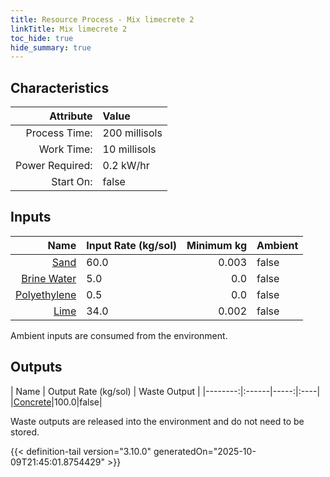 ```yaml
---
title: Resource Process - Mix limecrete 2
linkTitle: Mix limecrete 2
toc_hide: true
hide_summary: true
---
```

<!-- This is generated by the MarsSim HelpGenertor, do not edit. -->

## Characteristics

| Attribute      | Value |
|--------:|:------|
|Process Time:|200 millisols|
|Work Time:|10 millisols|
|Power Required:|0.2 kW/hr|
|Start On:|false|

## Inputs
| Name      | Input Rate (kg/sol) | Minimum kg | Ambient |
|--------:|:------|-----:|:----|
|[Sand](/docs/definitions/resource/sand)|60.0|0.003|false|
|[Brine Water](/docs/definitions/resource/brine-water)|5.0|0.0|false|
|[Polyethylene](/docs/definitions/resource/polyethylene)|0.5|0.0|false|
|[Lime](/docs/definitions/resource/lime)|34.0|0.002|false|

Ambient inputs are consumed from the environment.

## Outputs
| Name      | Output Rate (kg/sol) | Waste Output |
|--------:|:------|-----:|:----|
|[Concrete](/docs/definitions/resource/concrete)|100.0|false|

Waste outputs are released into the environment and do not need to be stored.


{{< definition-tail version="3.10.0" generatedOn="2025-10-09T21:45:01.8754429" >}}



